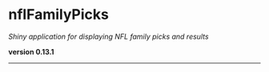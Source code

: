 # nflFamilyPicks

*Shiny application for displaying NFL family picks and results*

**version 0.13.1**

----------
